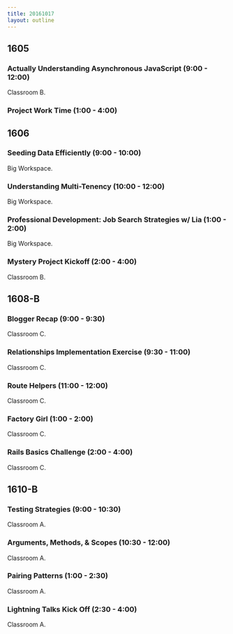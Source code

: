 ```yaml
---
title: 20161017
layout: outline
---
```


## 1605

### Actually Understanding Asynchronous JavaScript (9:00 - 12:00)

Classroom B.

### Project Work Time (1:00 - 4:00)


## 1606

### Seeding Data Efficiently (9:00 - 10:00)

Big Workspace.

### Understanding Multi-Tenency (10:00 - 12:00)

Big Workspace.

### Professional Development: Job Search Strategies w/ Lia (1:00 - 2:00)

Big Workspace.

### Mystery Project Kickoff (2:00 - 4:00)

Classroom B.


## 1608-B

### Blogger Recap (9:00 - 9:30)

Classroom C.

### Relationships Implementation Exercise (9:30 - 11:00)

Classroom C.

### Route Helpers (11:00 - 12:00)

Classroom C.

### Factory Girl (1:00 - 2:00)

Classroom C.

### Rails Basics Challenge (2:00 - 4:00)

Classroom C.


## 1610-B

### Testing Strategies (9:00 - 10:30)

Classroom A.

### Arguments, Methods, & Scopes (10:30 - 12:00)

Classroom A.

### Pairing Patterns (1:00 - 2:30)

Classroom A.

### Lightning Talks Kick Off (2:30 - 4:00)

Classroom A.

